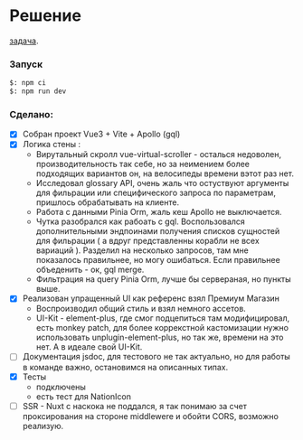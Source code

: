 # Решение
[задача](https://gist.github.com/nonamenix/fc7609de3ebe2642db6324bc962295b2).

### Запуск
```bash
$: npm ci
$: npm run dev
```

### Сделано:

  * [x] Собран проект Vue3 + Vite + Apollo (gql)
  * [x] Логика стены :
    - Вирутальный скролл vue-virtual-scroller - осталься недоволен, производительность так себе, но за неимением более подходящих вариантов он, на велосипеды времени вэтот раз нет.
    - Исследовал glossary API, очень жаль что остуствуют аргументы для фильрации или специфического запроса по параметрам, пришлось обрабатывать на клиенте.
    - Работа с данными Pinia Orm, жаль кеш Apollo не выключается.
    - Чутка разобрался как рабоать с gql. Воспользовался дополнительными эндпоинами получения списков сущностей для фильрации ( а вдруг представленны корабли не всех вариаций ). Разделил на несколько запросов, там мне показалось правильнее, но могу ошибаться. Если правильнее объеденить - ок, gql merge.
    - Фильтрация на query Pinia Orm, лучше бы сервераная, но пункты выше.
  * [x] Реализован упращенный UI как референс взял Премиум Магазин
    - Воспроизводил общий стиль и взял немного ассетов.
    - UI-Kit - element-plus, где смог подцепиться там модифицировал, есть monkey patch, для более коррекстной кастомизации нужно использовать unplugin-element-plus, но так же, времени на это нет. А в идеале свой UI-Kit.
  * [ ] Документация jsdoc, для тестового не так актуально, но для работы в команде важно, остановимся на описанных типах.
  * [x] Тесты
     - подключены
     - есть тест для NationIcon
  * [ ] SSR
        - Nuxt с наскока не поддался, я так понимаю за счет проксирования на стороне middlewere и обойти CORS, возможно реализую.
